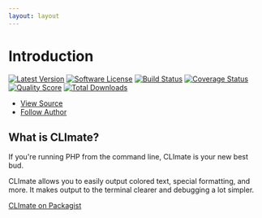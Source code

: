 ```yaml
---
layout: layout
---
```


Introduction
============

[![Latest Version](https://img.shields.io/github/release/thephpleague/climate.svg?style=flat)](https://github.com/thephpleague/climate/releases)
[![Software License](https://img.shields.io/badge/license-MIT-brightgreen.svg?style=flat)](LICENSE.md)
[![Build Status](https://img.shields.io/travis/thephpleague/climate/master.svg?style=flat)](https://travis-ci.org/thephpleague/climate)
[![Coverage Status](https://img.shields.io/scrutinizer/coverage/g/thephpleague/climate.svg?style=flat)](https://scrutinizer-ci.com/g/thephpleague/climate/code-structure)
[![Quality Score](https://img.shields.io/scrutinizer/g/thephpleague/climate.svg?style=flat)](https://scrutinizer-ci.com/g/thephpleague/climate)
[![Total Downloads](https://img.shields.io/packagist/dt/league/climate.svg?style=flat)](https://packagist.org/packages/league/climate)

<ul class="quick_links">
    <li><a class="github" href="https://github.com/thephpleague/climate">View Source</a></li>
    <li><a class="twitter" href="https://twitter.com/joetannenbaum">Follow Author</a></li>
</ul>

## What is CLImate?

If you're running PHP from the command line, CLImate is your new best bud.

CLImate allows you to easily output colored text, special formatting, and more. It makes output to the terminal clearer and debugging a lot simpler.

[CLImate on Packagist](https://packagist.org/packages/league/climate)
